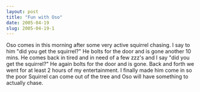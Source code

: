 ```yaml
---
layout: post
title: "Fun with Oso"
date: 2005-04-19
slug: 2005-04-19-1
---
```


Oso comes in this morning after some very active squirrel chasing.  I say to him &quot;did you get the squirrel?&quot; He bolts for the door and is gone another 10 mins.  He comes back in tired and in need of a few zzz&apos;s and I say &quot;did you get the squirrel?&quot; He again bolts for the door and is gone.  Back and forth we went for at least 2 hours of my entertainment.  I finally made him come in so the poor Squirrel can come out of the tree and Oso will have something to actually chase.  
